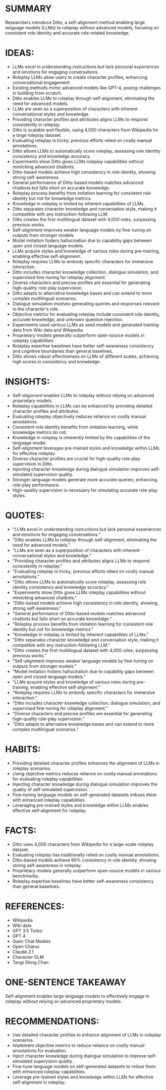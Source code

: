 # SUMMARY

Researchers introduce Ditto, a self-alignment method enabling large language models (LLMs) to roleplay without advanced models, focusing on consistent role identity and accurate role-related knowledge.

# IDEAS:

- LLMs excel in understanding instructions but lack personal experiences and emotions for engaging conversations.
- Roleplay LLMs allow users to create character profiles, enhancing conversational engagement.
- Existing methods mimic advanced models like GPT-4, posing challenges in building from scratch.
- Ditto enables LLMs to roleplay through self-alignment, eliminating the need for advanced models.
- LLMs are seen as a superposition of characters with inherent conversational styles and knowledge.
- Providing character profiles and attributes aligns LLMs to respond consistently in roleplay.
- Ditto is scalable and flexible, using 4,000 characters from Wikipedia for a large roleplay dataset.
- Evaluating roleplay is tricky; previous efforts relied on costly manual annotations.
- Ditto allows LLMs to automatically score roleplay, assessing role identity consistency and knowledge accuracy.
- Experiments show Ditto gives LLMs roleplay capabilities without mimicking advanced chatbots.
- Ditto-based models achieve high consistency in role identity, showing strong self-awareness.
- General performance of Ditto-based models matches advanced chatbots but falls short on accurate knowledge.
- Roleplay process benefits from imitation learning for consistent role identity but not for knowledge metrics.
- Knowledge in roleplay is limited by inherent capabilities of LLMs.
- Ditto separates character knowledge and conversation style, making it compatible with any instruction-following LLM.
- Ditto creates the first multilingual dataset with 4,000 roles, surpassing previous works.
- Self-alignment improves weaker language models by fine-tuning on outputs from stronger models.
- Model imitation fosters hallucination due to capability gaps between open and closed language models.
- LLMs acquire styles and knowledge of various roles during pre-training, enabling effective self-alignment.
- Roleplay requires LLMs to embody specific characters for immersive interaction.
- Ditto includes character knowledge collection, dialogue simulation, and supervised fine-tuning for roleplay alignment.
- Diverse characters and precise profiles are essential for generating high-quality role-play supervision.
- Ditto adapts to alternative knowledge bases and can extend to more complex multilingual scenarios.
- Dialogue simulation involves generating queries and responses relevant to the character's role.
- Objective metrics for evaluating roleplay include consistent role identity, accurate knowledge, and unknown question rejection.
- Experiments used various LLMs as seed models and generated training data from Wiki data and Wikipedia.
- Proprietary models generally outperform open-source models in roleplay capabilities.
- Roleplay expertise baselines have better self-awareness consistency and cognitive boundaries than general baselines.
- Ditto shows robust effectiveness on LLMs of different scales, achieving high scores in consistency and knowledge.

# INSIGHTS:

- Self-alignment enables LLMs to roleplay without relying on advanced proprietary models.
- Roleplay capabilities in LLMs can be enhanced by providing detailed character profiles and attributes.
- Evaluating roleplay objectively reduces reliance on costly manual annotations.
- Consistent role identity benefits from imitation learning, while knowledge metrics do not.
- Knowledge in roleplay is inherently limited by the capabilities of the language model.
- Self-alignment leverages pre-trained styles and knowledge within LLMs for effective roleplay.
- Diverse character profiles are crucial for high-quality role-play supervision in Ditto.
- Injecting character knowledge during dialogue simulation improves self-simulated supervision quality.
- Stronger language models generate more accurate queries, enhancing role-play performance.
- High-quality supervision is necessary for simulating accurate role-play styles.

# QUOTES:

- "LLMs excel in understanding instructions but lack personal experiences and emotions for engaging conversations."
- "Ditto enables LLMs to roleplay through self-alignment, eliminating the need for advanced models."
- "LLMs are seen as a superposition of characters with inherent conversational styles and knowledge."
- "Providing character profiles and attributes aligns LLMs to respond consistently in roleplay."
- "Evaluating roleplay is tricky; previous efforts relied on costly manual annotations."
- "Ditto allows LLMs to automatically score roleplay, assessing role identity consistency and knowledge accuracy."
- "Experiments show Ditto gives LLMs roleplay capabilities without mimicking advanced chatbots."
- "Ditto-based models achieve high consistency in role identity, showing strong self-awareness."
- "General performance of Ditto-based models matches advanced chatbots but falls short on accurate knowledge."
- "Roleplay process benefits from imitation learning for consistent role identity but not for knowledge metrics."
- "Knowledge in roleplay is limited by inherent capabilities of LLMs."
- "Ditto separates character knowledge and conversation style, making it compatible with any instruction-following LLM."
- "Ditto creates the first multilingual dataset with 4,000 roles, surpassing previous works."
- "Self-alignment improves weaker language models by fine-tuning on outputs from stronger models."
- "Model imitation fosters hallucination due to capability gaps between open and closed language models."
- "LLMs acquire styles and knowledge of various roles during pre-training, enabling effective self-alignment."
- "Roleplay requires LLMs to embody specific characters for immersive interaction."
- "Ditto includes character knowledge collection, dialogue simulation, and supervised fine-tuning for roleplay alignment."
- "Diverse characters and precise profiles are essential for generating high-quality role-play supervision."
- "Ditto adapts to alternative knowledge bases and can extend to more complex multilingual scenarios."

# HABITS:

- Providing detailed character profiles enhances the alignment of LLMs in roleplay scenarios.
- Using objective metrics reduces reliance on costly manual annotations for evaluating roleplay capabilities.
- Injecting character knowledge during dialogue simulation improves the quality of self-simulated supervision.
- Fine-tuning language models on self-generated datasets imbues them with enhanced roleplay capabilities.
- Leveraging pre-trained styles and knowledge within LLMs enables effective self-alignment for roleplay.

# FACTS:

- Ditto uses 4,000 characters from Wikipedia for a large-scale roleplay dataset.
- Evaluating roleplay has traditionally relied on costly manual annotations.
- Ditto-based models achieve 90% consistency in role identity, showing strong self-awareness in roleplay.
- Proprietary models generally outperform open-source models in various benchmarks.
- Roleplay expertise baselines have better self-awareness consistency than general baselines.

# REFERENCES:

- Wikipedia
- Wiki data
- GPT 3.5 Turbo
- GPT 4
- Quen Chat Models
- Open Chatus
- Claude 2.1
- Character GLM
- Tangi Shing Chan

# ONE-SENTENCE TAKEAWAY

Self-alignment enables large language models to effectively engage in roleplay without relying on advanced proprietary models.

# RECOMMENDATIONS:

- Use detailed character profiles to enhance alignment of LLMs in roleplay scenarios.
- Implement objective metrics to reduce reliance on costly manual annotations for evaluation.
- Inject character knowledge during dialogue simulation to improve self-simulated supervision quality.
- Fine-tune language models on self-generated datasets to imbue them with enhanced roleplay capabilities.
- Leverage pre-trained styles and knowledge within LLMs for effective self-alignment in roleplay.